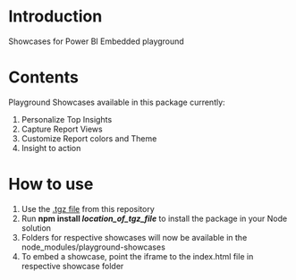 # Introduction
Showcases for Power BI Embedded playground

# Contents
Playground Showcases available in this package currently:
1.	Personalize Top Insights
2.	Capture Report Views
3.  Customize Report colors and Theme
4.  Insight to action

# How to use
1. Use the [.tgz file](playground-showcases-2.0.0.tgz) from this repository
2. Run __npm install *location_of_tgz_file*__ to install the package in your Node solution
3. Folders for respective showcases will now be available in the node_modules/playground-showcases
4. To embed a showcase, point the iframe to the index.html file in respective showcase folder